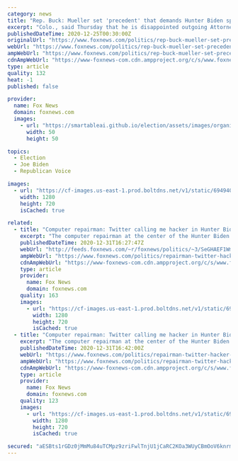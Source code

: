 ```yaml
---
category: news
title: "Rep. Buck: Mueller set 'precedent' that demands Hunter Biden special counsel"
excerpt: "Colo., said Thursday that he is disappointed outgoing Attorney General Bill Barr refused to name a special counsel to investigate Hunter Biden, the 50-year-old son of Joe Biden."
publishedDateTime: 2020-12-25T00:30:00Z
originalUrl: "https://www.foxnews.com/politics/rep-buck-mueller-set-precedent-that-demands-hunter-biden-special-counsel"
webUrl: "https://www.foxnews.com/politics/rep-buck-mueller-set-precedent-that-demands-hunter-biden-special-counsel"
ampWebUrl: "https://www.foxnews.com/politics/rep-buck-mueller-set-precedent-that-demands-hunter-biden-special-counsel.amp"
cdnAmpWebUrl: "https://www-foxnews-com.cdn.ampproject.org/c/s/www.foxnews.com/politics/rep-buck-mueller-set-precedent-that-demands-hunter-biden-special-counsel.amp"
type: article
quality: 132
heat: -1
published: false

provider:
  name: Fox News
  domain: foxnews.com
  images:
    - url: "https://smartableai.github.io/election/assets/images/organizations/foxnews.com-50x50.jpg"
      width: 50
      height: 50

topics:
  - Election
  - Joe Biden
  - Republican Voice

images:
  - url: "https://cf-images.us-east-1.prod.boltdns.net/v1/static/694940094001/b72c5183-ca3c-4d70-a458-7e198c681306/48a80fe5-8ebd-4c65-85fa-6a2e7a648706/1280x720/match/image.jpg"
    width: 1280
    height: 720
    isCached: true

related:
  - title: "Computer repairman: Twitter calling me hacker in Hunter Biden laptop case was 'death sentence'"
    excerpt: "The computer repairman at the center of the Hunter Biden laptop story said Thursday that Twitter destroyed his business by labeling him a \"hacker\" and legal action was his only recourse."
    publishedDateTime: 2020-12-31T16:27:47Z
    webUrl: "http://feeds.foxnews.com/~r/foxnews/politics/~3/SeGHAEF1WmY/repairman-twitter-hacker-hunter-biden-death-sentence"
    ampWebUrl: "https://www.foxnews.com/politics/repairman-twitter-hacker-hunter-biden-death-sentence.amp"
    cdnAmpWebUrl: "https://www-foxnews-com.cdn.ampproject.org/c/s/www.foxnews.com/politics/repairman-twitter-hacker-hunter-biden-death-sentence.amp"
    type: article
    provider:
      name: Fox News
      domain: foxnews.com
    quality: 163
    images:
      - url: "https://cf-images.us-east-1.prod.boltdns.net/v1/static/694940094001/60113ed3-0ac2-471b-811f-c14b7f5dc24e/fa32c636-a6f1-43d4-82ba-80c74820accf/1280x720/match/image.jpg"
        width: 1280
        height: 720
        isCached: true
  - title: "Computer repairman: Twitter calling me hacker in Hunter Biden laptop case was 'death sentence'"
    excerpt: "The computer repairman at the center of the Hunter Biden laptop story said Thursday that Twitter destroyed his business by labeling him a \"hacker\" and legal action was his only recourse."
    publishedDateTime: 2020-12-31T16:42:00Z
    webUrl: "https://www.foxnews.com/politics/repairman-twitter-hacker-hunter-biden-death-sentence"
    ampWebUrl: "https://www.foxnews.com/politics/repairman-twitter-hacker-hunter-biden-death-sentence.amp"
    cdnAmpWebUrl: "https://www-foxnews-com.cdn.ampproject.org/c/s/www.foxnews.com/politics/repairman-twitter-hacker-hunter-biden-death-sentence.amp"
    type: article
    provider:
      name: Fox News
      domain: foxnews.com
    quality: 123
    images:
      - url: "https://cf-images.us-east-1.prod.boltdns.net/v1/static/694940094001/60113ed3-0ac2-471b-811f-c14b7f5dc24e/fa32c636-a6f1-43d4-82ba-80c74820accf/1280x720/match/image.jpg"
        width: 1280
        height: 720
        isCached: true

secured: "aESBts1rGDz0jMmMu84uTCMpz9zriFwlTnjU1jCaRC2KOa3WUyCBmOoV6knrmW5ywYNc5HS1YvAUqY3dShB/X+/Mm6PZcKWp3tXLvSHBJ0rXGv6bMyfWT1bkiKwwPZo3c8dkcqW5NxhqWro4wh8lWVtxlpTZPbhNTV+Sz0KYqkGJ7m69bv3aicxtu9/TpHjAVFeNlYJVuFpazjGKjCvcZyFERAq6EVommid/8cQwUNMHO0Ly+lJuk9O1yLCz8jHsMOCVL5NMrZTB5y+jqQB1qvK3hAI4XPNBO5YYKlBBswGyoPme7k48zot1EcuViLKgsrj4grugNcy6Xum8KYnZKxqfMuVB9TykX2dC4Bn686c=;9rwtg7kyWUzoSoEEo6w4BA=="
---
```


